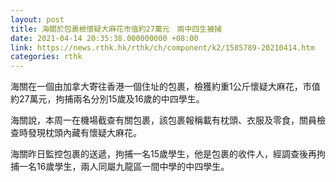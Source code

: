 ```yaml
---
layout: post
title: 海關於包裹檢懷疑大麻花市值約27萬元　兩中四生被捕
date: 2021-04-14 20:35:38.000000000 +08:00
link: https://news.rthk.hk/rthk/ch/component/k2/1585789-20210414.htm
categories: rthk
---
```


海關在一個由加拿大寄往香港一個住址的包裹，檢獲約重1公斤懷疑大麻花，市值約27萬元，拘捕兩名分別15歲及16歲的中四學生。

海關說，本周一在機場截查有關包裹，該包裹報稱載有枕頭、衣服及零食，關員檢查時發現枕頭內藏有懷疑大麻花。

海關昨日監控包裹的送遞，拘捕一名15歲學生，他是包裹的收件人，經調查後再拘捕一名16歲學生，兩人同屬九龍區一間中學的中四學生。
